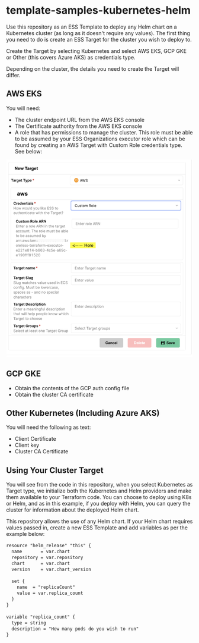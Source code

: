 # template-samples-kubernetes-helm

Use this repository as an ESS Template to deploy any Helm chart on a Kubernetes cluster (as long as it doesn't require any values). The first thing you need to do is create an ESS Target for the cluster you wish to deploy to. 

Create the Target by selecting Kubernetes and select AWS EKS, GCP GKE or Other (this covers Azure AKS) as credentials type.

Depending on the cluster, the details you need to create the Target will differ. 

## AWS EKS

You will need:

- The cluster endpoint URL from the AWS EKS console
- The Certificate authority from the AWS EKS console
- A role that has permissions to manage the cluster. This role must be able to be assumed by your ESS Organizations executor role which can be found by creating an AWS Target with Custom Role credentials type. See below:

![AWS - ESS Executor Role](aws-ess-executor-role.png)

## GCP GKE

- Obtain the contents of the GCP auth config file
- Obtain the cluster CA certificate

## Other Kubernetes (Including Azure AKS)

You will need the following as text:

- Client Certificate
- Client key
- Cluster CA Certificate

## Using Your Cluster Target

You will see from the code in this repository, when you select Kubernetes as Target type, we initialize both the Kubernetes and Helm providers and make them available to your Terraform code. You can choose to deploy using K8s or Helm, and as in this example, if you deploy with Helm, you can query the cluster for information about the deployed Helm chart. 

This repository allows the use of any Helm chart. If your Helm chart requires values passed in, create a new ESS Template and add variables as per the example below:

```
resource "helm_release" "this" {
  name       = var.chart
  repository = var.repository
  chart      = var.chart
  version    = var.chart_version

  set {
    name  = "replicaCount"
    value = var.replica_count
  }
}

variable "replica_count" {
  type = string
  description = "How many pods do you wish to run"
}

```

